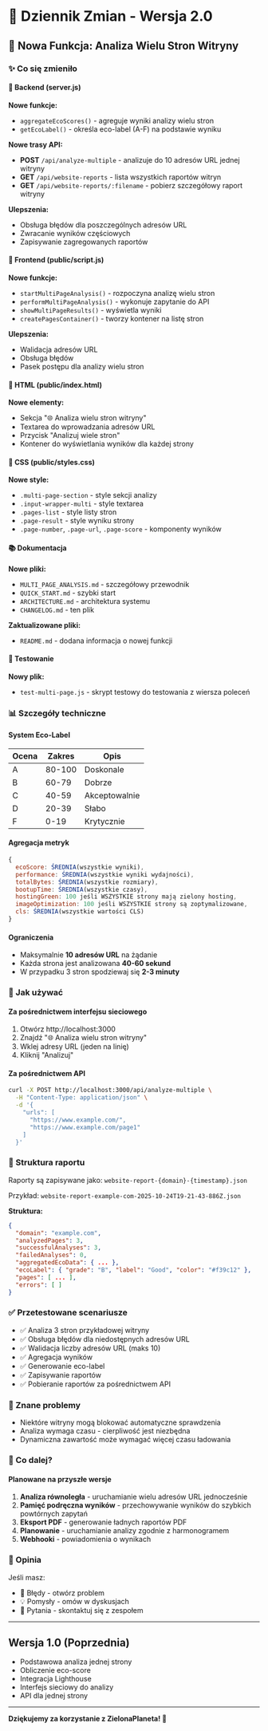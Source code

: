 # 📝 Dziennik Zmian - Wersja 2.0

## 🎉 Nowa Funkcja: Analiza Wielu Stron Witryny

### ✨ Co się zmieniło

#### 🔧 Backend (server.js)

**Nowe funkcje:**

- `aggregateEcoScores()` - agreguje wyniki analizy wielu stron
- `getEcoLabel()` - określa eco-label (A-F) na podstawie wyniku

**Nowe trasy API:**

- **POST** `/api/analyze-multiple` - analizuje do 10 adresów URL jednej witryny
- **GET** `/api/website-reports` - lista wszystkich raportów witryn
- **GET** `/api/website-reports/:filename` - pobierz szczegółowy raport witryny

**Ulepszenia:**

- Obsługa błędów dla poszczególnych adresów URL
- Zwracanie wyników częściowych
- Zapisywanie zagregowanych raportów

#### 🎨 Frontend (public/script.js)

**Nowe funkcje:**

- `startMultiPageAnalysis()` - rozpoczyna analizę wielu stron
- `performMultiPageAnalysis()` - wykonuje zapytanie do API
- `showMultiPageResults()` - wyświetla wyniki
- `createPagesContainer()` - tworzy kontener na listę stron

**Ulepszenia:**

- Walidacja adresów URL
- Obsługa błędów
- Pasek postępu dla analizy wielu stron

#### 🎨 HTML (public/index.html)

**Nowe elementy:**

- Sekcja "🌐 Analiza wielu stron witryny"
- Textarea do wprowadzania adresów URL
- Przycisk "Analizuj wiele stron"
- Kontener do wyświetlania wyników dla każdej strony

#### 🎨 CSS (public/styles.css)

**Nowe style:**

- `.multi-page-section` - style sekcji analizy
- `.input-wrapper-multi` - style textarea
- `.pages-list` - style listy stron
- `.page-result` - style wyniku strony
- `.page-number`, `.page-url`, `.page-score` - komponenty wyników

#### 📚 Dokumentacja

**Nowe pliki:**

- `MULTI_PAGE_ANALYSIS.md` - szczegółowy przewodnik
- `QUICK_START.md` - szybki start
- `ARCHITECTURE.md` - architektura systemu
- `CHANGELOG.md` - ten plik

**Zaktualizowane pliki:**

- `README.md` - dodana informacja o nowej funkcji

#### 🧪 Testowanie

**Nowy plik:**

- `test-multi-page.js` - skrypt testowy do testowania z wiersza poleceń

### 📊 Szczegóły techniczne

#### System Eco-Label

| Ocena | Zakres | Opis          |
| ----- | ------ | ------------- |
| A     | 80-100 | Doskonale     |
| B     | 60-79  | Dobrze        |
| C     | 40-59  | Akceptowalnie |
| D     | 20-39  | Słabo         |
| F     | 0-19   | Krytycznie    |

#### Agregacja metryk

```javascript
{
  ecoScore: ŚREDNIA(wszystkie wyniki),
  performance: ŚREDNIA(wszystkie wyniki wydajności),
  totalBytes: ŚREDNIA(wszystkie rozmiary),
  bootupTime: ŚREDNIA(wszystkie czasy),
  hostingGreen: 100 jeśli WSZYSTKIE strony mają zielony hosting,
  imageOptimization: 100 jeśli WSZYSTKIE strony są zoptymalizowane,
  cls: ŚREDNIA(wszystkie wartości CLS)
}
```

#### Ograniczenia

- Maksymalnie **10 adresów URL** na żądanie
- Każda strona jest analizowana **40-60 sekund**
- W przypadku 3 stron spodziewaj się **2-3 minuty**

### 🚀 Jak używać

#### Za pośrednictwem interfejsu sieciowego

1. Otwórz http://localhost:3000
2. Znajdź "🌐 Analiza wielu stron witryny"
3. Wklej adresy URL (jeden na linię)
4. Kliknij "Analizuj"

#### Za pośrednictwem API

```bash
curl -X POST http://localhost:3000/api/analyze-multiple \
  -H "Content-Type: application/json" \
  -d '{
    "urls": [
      "https://www.example.com/",
      "https://www.example.com/page1"
    ]
  }'
```

### 📁 Struktura raportu

Raporty są zapisywane jako: `website-report-{domain}-{timestamp}.json`

Przykład: `website-report-example-com-2025-10-24T19-21-43-886Z.json`

**Struktura:**

```json
{
  "domain": "example.com",
  "analyzedPages": 3,
  "successfulAnalyses": 3,
  "failedAnalyses": 0,
  "aggregatedEcoData": { ... },
  "ecoLabel": { "grade": "B", "label": "Good", "color": "#f39c12" },
  "pages": [ ... ],
  "errors": [ ]
}
```

### ✅ Przetestowane scenariusze

- ✅ Analiza 3 stron przykładowej witryny
- ✅ Obsługa błędów dla niedostępnych adresów URL
- ✅ Walidacja liczby adresów URL (maks 10)
- ✅ Agregacja wyników
- ✅ Generowanie eco-label
- ✅ Zapisywanie raportów
- ✅ Pobieranie raportów za pośrednictwem API

### 🐛 Znane problemy

- Niektóre witryny mogą blokować automatyczne sprawdzenia
- Analiza wymaga czasu - cierpliwość jest niezbędna
- Dynamiczna zawartość może wymagać więcej czasu ładowania

### 🔄 Co dalej?

#### Planowane na przyszłe wersje

1. **Analiza równoległa** - uruchamianie wielu adresów URL jednocześnie
2. **Pamięć podręczna wyników** - przechowywanie wyników do szybkich powtórnych zapytań
3. **Eksport PDF** - generowanie ładnych raportów PDF
4. **Planowanie** - uruchamianie analizy zgodnie z harmonogramem
5. **Webhooki** - powiadomienia o wynikach

### 💬 Opinia

Jeśli masz:

- 🐛 Błędy - otwórz problem
- 💡 Pomysły - omów w dyskusjach
- 📧 Pytania - skontaktuj się z zespołem

---

## Wersja 1.0 (Poprzednia)

- Podstawowa analiza jednej strony
- Obliczenie eco-score
- Integracja Lighthouse
- Interfejs sieciowy do analizy
- API dla jednej strony

---

**Dziękujemy za korzystanie z ZielonaPlaneta! 🌿**
